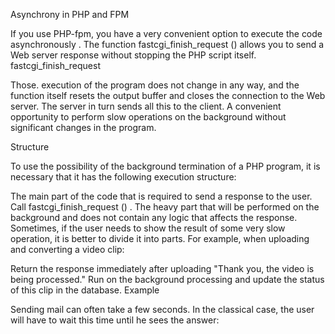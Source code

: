 Asynchrony in PHP and FPM

If you use PHP-fpm, you have a very convenient option to execute the code asynchronously . The function fastcgi_finish_request () allows you to send a Web server response without stopping the PHP script itself. fastcgi_finish_request

Those. execution of the program does not change in any way, and the function itself resets the output buffer and closes the connection to the Web server. The server in turn sends all this to the client. A convenient opportunity to perform slow operations on the background without significant changes in the program.

Structure

To use the possibility of the background termination of a PHP program, it is necessary that it has the following execution structure:

The main part of the code that is required to send a response to the user.
Call fastcgi_finish_request () .
The heavy part that will be performed on the background and does not contain any logic that affects the response.
Sometimes, if the user needs to show the result of some very slow operation, it is better to divide it into parts. For example, when uploading and converting a video clip:

Return the response immediately after uploading "Thank you, the video is being processed."
Run on the background processing and update the status of this clip in the database.
Example

Sending mail can often take a few seconds. In the classical case, the user will have to wait this time until he sees the answer:

<?
$to = $_POST['email'];

if ( $to )
{
	mail($to, 'Подтверждение', 'Это Ваш ящик?');
	echo 'Подтверждение было отправлено на почту';
}
else
{
	echo 'Вы не ввели все необходимые данные';
}
# If a person enters an email, he will have to wait until the email is sent

Using fastcgi_finish_request (), you can easily turn this code into a quick one:

<?
$to = $_POST['email'];

if ( $to )
{
	echo 'Подтверждение было отправлено на почту';
	fastcgi_finish_request();
	mail($to, 'Подтверждение', 'Это Ваш ящик?');
}
else
{
	echo 'Вы не ввели все необходимые данные';
}
# After calling fastcgi_finish_request (), the visitor will immediately see the response from the server

Sessions

If you use sessions, you must close them before using this function:

<?
...
session_write_close();
fastcgi_finish_request();
The most important

A simple mechanism of asynchronous work with fastcgi_finish_request () will help significantly speed up the response of the site without the need to optimize it.